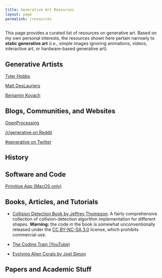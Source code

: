 ```yaml
---
title: Generative Art Resources
layout: page
permalink: /resources
---
```


This page provides a curated list of resources on generative art. Based on my
own personal interests, the resources shown here pertain narrowly to **static
generative art** (_i.e.,_ simple images ignoring animations, videos, interactive
art, or hardware-based generative art).

## Generative Artists

[Tyler Hobbs](http://www.tylerlhobbs.com/)

[Matt DesLauriers](https://www.mattdesl.com/)

[Benjamin Kovach](https://www.kovach.me/)

## Blogs, Communities, and Websites

[OpenProcessing](https://www.openprocessing.org)

[/r/generative on Reddit](https://www.reddit.com/r/generative/)

[#generative on Twitter](https://twitter.com/hashtag/generative)

## History

## Software and Code

[Primitive App (MacOS only)](https://primitive.lol/)

## Books, Articles, and Tutorials

- [Collision Detection Book by Jeffrey Thompson](http://jeffreythompson.org/collision-detection/):
  A fairly comprehensive collection of collision-detection algorithm implementation for
  different shapes. **Warning:** the code in the book is somewhat unconventionally
  released under the [CC BY-NC-SA 3.0](https://creativecommons.org/licenses/by-nc-sa/3.0/)
  license, which prohibits commercial use.

- [The Coding Train (YouTube)]()

- [Evolving Alien Corals by Joel Simon](http://www.joelsimon.net/corals.html)

## Papers and Academic Stuff
